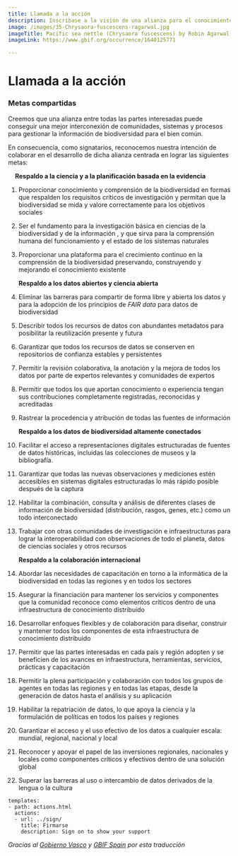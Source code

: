```yaml
---
title: Llamada a la acción
description: Inscríbase a la visión de una alianza para el conocimiento de la biodiversidad
image: /images/35-Chrysaora-fuscescens-ragarwal.jpg
imageTitle: Pacific sea nettle (Chrysaora fuscescens) by Robin Agarwal via iNaturalist. Photo licensed under CC BY-NC 4.0.
imageLink: https://www.gbif.org/occurrence/1640125771

---
```


# Llamada a la acción

### Metas compartidas
Creemos que una alianza entre todas las partes interesadas puede conseguir una mejor interconexión de comunidades, sistemas y procesos para gestionar la información de biodiversidad para el bien común.

En consecuencia, como signatarios, reconocemos nuestra intención de colaborar en el desarrollo de dicha alianza centrada en lograr las siguientes metas:

&nbsp;&nbsp;&nbsp; __Respaldo a la ciencia y a la planificación basada en la evidencia__

1.	Proporcionar conocimiento y comprensión de la biodiversidad en formas que respalden los requisitos críticos de investigación y permitan que la biodiversidad se mida y valore correctamente para los objetivos sociales
2.	Ser el fundamento para la investigación básica en ciencias de la biodiversidad y de la información , y que sirva para la comprensión humana del funcionamiento y el estado de los sistemas naturales
3.	Proporcionar una plataforma para el crecimiento continuo en la comprensión de la biodiversidad preservando, construyendo y mejorando el conocimiento existente

    __Respaldo a los datos abiertos y ciencia abierta__

4.	Eliminar las barreras para compartir de forma libre y abierta los datos y para la adopción de los principios de _FAIR data_ para datos de biodiversidad
5.	Describir todos los recursos de datos con abundantes metadatos para posibilitar la reutilización presente y futura
6.	Garantizar que todos los recursos de datos se conserven en repositorios de confianza estables y persistentes
7.	Permitir la revisión colaborativa, la anotación y la mejora de todos los datos por parte de expertos relevantes y comunidades de expertos
8.	Permitir que todos los que aportan conocimiento o experiencia tengan sus contribuciones completamente registradas, reconocidas y acreditadas
9.	Rastrear la procedencia y atribución de todas las fuentes de información

    __Respaldo a los datos de biodiversidad altamente conectados__

10.	Facilitar el acceso a representaciones digitales estructuradas de fuentes de datos históricas, incluidas las colecciones de museos y la bibliografía.
11.	Garantizar que todas las nuevas observaciones y mediciones estén accesibles en sistemas digitales estructuradas lo más rápido posible después de la captura
12.	Habilitar la combinación, consulta y análisis de diferentes clases de información de biodiversidad (distribución, rasgos, genes, etc.) como un todo interconectado
13.	Trabajar con otras comunidades de investigación e infraestructuras para lograr la interoperabilidad con observaciones de todo el planeta, datos de ciencias sociales y otros recursos

    __Respaldo a la colaboración internacional__

14.	Abordar las necesidades de capacitación en torno a la informática de la biodiversidad en todas las regiones y en todos los sectores
15.	Asegurar la financiación para mantener los servicios y componentes que la comunidad reconoce como elementos críticos dentro de una infraestructura de conocimiento distribuido
16.	Desarrollar enfoques flexibles y de colaboración para diseñar, construir y mantener todos los componentes de esta infraestructura de conocimiento distribuido
17.	Permitir que las partes interesadas en cada país y región adopten y se beneficien de los avances en infraestructura, herramientas, servicios, prácticas y capacitación
18.	Permitir la plena participación y colaboración con todos los grupos de agentes en todas las regiones y en todas las etapas, desde la generación de datos hasta el análisis y su aplicación
19.	Habilitar la repatriación de datos, lo que apoya la ciencia y la formulación de políticas en todos los países y regiones
20.	Garantizar el acceso y el uso efectivo de los datos a cualquier escala: mundial, regional, nacional y local
21.	Reconocer y apoyar el papel de las inversiones regionales, nacionales y locales como componentes críticos y efectivos dentro de una solución global
22.	Superar las barreras al uso o intercambio de datos derivados de la lengua o la cultura

```styledYaml
templates:
- path: actions.html
  actions:
  - url: ../sign/
    title: Firmarse
    description: Sign on to show your support
```

_Gracias al [Gobierno Vasco](http://www.euskadi.eus/inicio) y [GBIF Spain](https://www.gbif.es) por esta traducción_
